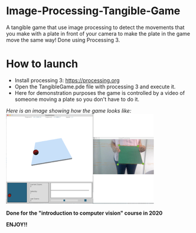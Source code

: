 # Image-Processing-Tangible-Game
A tangible game that use image processing to detect the movements that you make with a plate in front of your camera to make the plate in the game move the same way! Done using Processing 3.


# How to launch
  - Install processing 3: https://processing.org   
  - Open the TangibleGame.pde file with processing 3 and execute it.  
  - Here for demonstration purposes the game is controlled by a video of someone moving a plate so you don't have to do it.
  
 *Here is an image showing how the game looks like:*        
 <img src="https://github.com/Liam-mza/Image-Processing-Tangible-Game/blob/main/image/tangible-game-example.png" alt="drawing" width="400"/>    
 
   
    
  **Done for the "introduction to computer vision" course in 2020**
  
  **ENJOY!!**
